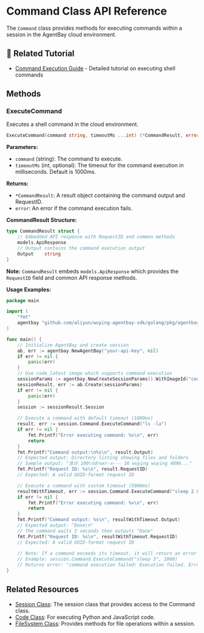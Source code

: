 # Command Class API Reference

The `Command` class provides methods for executing commands within a session in the AgentBay cloud environment.

## 📖 Related Tutorial

- [Command Execution Guide](../../../../../docs/guides/common-features/basics/command-execution.md) - Detailed tutorial on executing shell commands

## Methods

### ExecuteCommand

Executes a shell command in the cloud environment.

```go
ExecuteCommand(command string, timeoutMs ...int) (*CommandResult, error)
```

**Parameters:**
- `command` (string): The command to execute.
- `timeoutMs` (int, optional): The timeout for the command execution in milliseconds. Default is 1000ms.

**Returns:**
- `*CommandResult`: A result object containing the command output and RequestID.
- `error`: An error if the command execution fails.

**CommandResult Structure:**
```go
type CommandResult struct {
    // Embedded API response with RequestID and common methods
    models.ApiResponse
    // Output contains the command execution output
    Output    string
}
```

**Note:** `CommandResult` embeds `models.ApiResponse` which provides the `RequestID` field and common API response methods.

**Usage Examples:**

```go
package main

import (
    "fmt"
    agentbay "github.com/aliyun/wuying-agentbay-sdk/golang/pkg/agentbay"
)

func main() {
    // Initialize AgentBay and create session
    ab, err := agentbay.NewAgentBay("your-api-key", nil)
    if err != nil {
        panic(err)
    }
    // Use code_latest image which supports command execution
    sessionParams := agentbay.NewCreateSessionParams().WithImageId("code_latest")
    sessionResult, err := ab.Create(sessionParams)
    if err != nil {
        panic(err)
    }
    session := sessionResult.Session

    // Execute a command with default timeout (1000ms)
    result, err := session.Command.ExecuteCommand("ls -la")
    if err != nil {
        fmt.Printf("Error executing command: %v\n", err)
        return
    }
    fmt.Printf("Command output:\n%s\n", result.Output)
    // Expected output: Directory listing showing files and folders
    // Sample output: "总计 100\ndrwxr-x--- 16 wuying wuying 4096..."
    fmt.Printf("Request ID: %s\n", result.RequestID)
    // Expected: A valid UUID-format request ID

    // Execute a command with custom timeout (5000ms)
    resultWithTimeout, err := session.Command.ExecuteCommand("sleep 2 && echo 'Done'", 5000)
    if err != nil {
        fmt.Printf("Error executing command: %v\n", err)
        return
    }
    fmt.Printf("Command output: %s\n", resultWithTimeout.Output)
    // Expected output: "Done\n"
    // The command waits 2 seconds then outputs "Done"
    fmt.Printf("Request ID: %s\n", resultWithTimeout.RequestID)
    // Expected: A valid UUID-format request ID
    
    // Note: If a command exceeds its timeout, it will return an error
    // Example: session.Command.ExecuteCommand("sleep 3", 1000)
    // Returns error: "command execution failed: Execution failed. Error code:-1 Error message: [timeout]"
}
```

## Related Resources

- [Session Class](session.md): The session class that provides access to the Command class.
- [Code Class](code.md): For executing Python and JavaScript code.
- [FileSystem Class](filesystem.md): Provides methods for file operations within a session.